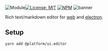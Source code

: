 ![Module](https://img.shields.io/badge/%40platform-ui.editor-%23EA4E7E.svg)[![License: MIT](https://img.shields.io/badge/license-MIT-blue.svg)](https://opensource.org/licenses/MIT)
[![NPM](https://img.shields.io/npm/v/@platform/ui.editor.svg?colorB=blue&style=flat)](https://www.npmjs.com/package/@platform/ui.editor)
![banner](https://user-images.githubusercontent.com/185555/55036691-45e23780-5080-11e9-94a3-d25f211e5cf3.png)

Rich text/markdown editor for [web](https://developer.mozilla.org) and [electron](https://electronjs.org).

## Setup

    yarn add @platform/ui.editor
